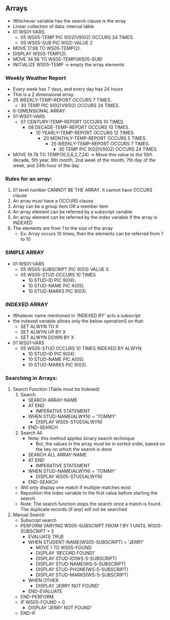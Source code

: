 ## Arrays
- Whichever variable has the search clause is the array
- Linear collection of data: internal table
- 01 WS01-VARS.
    - 05 WS05-TEMP PIC 9(02)V9(02) OCCURS 24 TIMES.
    - 05 WS05-SUB PIC 9(02) VALUE 2
- MOVE 17.98 TO WS05-TEMP(2).
- DISPLAY WS05-TEMP(2).
- MOVE 34.56 TO WS05-TEMP(WS05-SUB)
- INITIALIZE WS05-TEMP -> empty the array elements
### Weekly Weather Report
- Every week has 7 days, and every day has 24 hours
- This is a 2 dimensional array:
- 25 WEEKLY-TEMP-REPORT OCCURS 7 TIMES.
    - 30 TEMP PIC 9(02)V9(02) OCCURS 24 TIMES.
- 6-DIMENSIONAL ARRAY:
- 01-WS01-VARS
    - 07 CENTURY-TEMP-REPORT OCCURS 10 TIMES.
        - 08 DECADE-TEMP-REPORT OCCURS 10 TIMES.
            - 10 YEARLY-TEMP-REPORT OCCURS 12 TIMES.
                - 20 MONTHLY-TEMP-REPORT OCCURS 5 TIMES.
                    - 25 WEEKLY-TEMP-REPORT OCCURS 7 TIMES.
                        - 30 TEMP PIC 9(02)V9(02) OCCURS 24 TIMES.
- MOVE 19.78 TO TEMP(10,5,6,2,7,24) -> Move this value to the 10th decade, 5th year, 6th month, 2nd week of the month, 7th day of the week, and 24th hour of the day
### Rules for an array:
1. 01 level number CANNOT BE THE ARRAY. It cannot have OCCURS clause
2. An array must have a OCCURS clause
3. Array can be a group item OR a member item
4. An array element can be referred by a subscript variable 
5. An array element can be referred by the index variable if the array is INDEXED
6. The elements are from 1 to the size of the array
    - Ex: Array occurs 10 times, then the elements can be referred from 1 to 10
### SIMPLE ARRAY
- 01 WS01-VARS
    - 05 WS05-SUBSCRIPT PIC 9(03) VALUE 0.
    - 05 WS05-STUD OCCURS 10 TIMES
        - 10 STUD-ID        PIC 9(04).
        - 10 STUD-NAME      PIC A(05).
        - 10 STUD-MARKS     PIC 9(03).
### INDEXED ARRAY
- Whatever name mentioned in 'INDEXED BY' acts a subscript
- the indexed variable allows only the below operationS on that:
    - SET ALWYN TO X
    - SET ALWYN UP BY X
    - SET ALWYN DOWN BY X
- 01 WS01-VARS
    - 05 WS05-STUD OCCURS 10 TIMES INDEXED BY ALWYN.
        - 10 STUD-ID        PIC 9(04).
        - 10 STUD-NAME      PIC A(05).
        - 10 STUD-MARKS     PIC 9(03).
### Searching in Arrays:
1. Search Function (Table must be Indexed)
    1. Search
        - SEARCH ARRAY-NAME
        - AT END
            - IMPERATIVE STATEMENT
        - WHEN STUD-NAME(ALWYN) = 'TOMMY'
            - DISPLAY WS05-STUD(ALWYN)
        - END-SEARCH
    2. Search All
        - Note: this method applies binary search technique
            - But, the values in the array must be in sorted order, based on the key on which the search is done
        - SEARCH ALL ARRAY-NAME
        - AT END
            - IMPERATIVE STATEMENT
        - WHEN STUD-NAME(ALWYN) = 'TOMMY'
            - DISPLAY WS05-STUD(ALWYN)
        - END-SEARCH
    - Will only display one match if multiple matches exist
    - Reposition the index variable to the first value before starting the search
    - Note: The search function stops the search once a match is found. The duplicate records (if any) will not be searched
2. Manual Search
    - Subscript search
    - PERFORM VARYING WS05-SUBSCRIPT FROM 1 BY 1 UNTIL WS05-SUBSCRIPT > 5
        - EVALUATE TRUE
        - WHEN STUDENT-NAME(WS05-SUBSCRIPT) = 'JERRY'
            - MOVE 1 TO WS05-FOUND
            - DISPLAY 'RECORD FOUND!'
            - DISPLAY STUD-ID(WS-5-SUBSCRIPT)
            - DISPLAY STUD-NAME(WS-5-SUBSCRIPT)
            - DISPLAY STUD-PHONE(WS-5-SUBSCRIPT)
            - DISPLAY STUD-MARKS(WS-5-SUBSCRIPT)
        - WHEN OTHER
            - DISPLAY 'JERRY NOT FOUND'
        - END-EVALUATE
    - END-PERFORM.
    - IF WS05-FOUND = 0
        - DISPLAY 'JERRY NOT FOUND'
    - END-IF
        